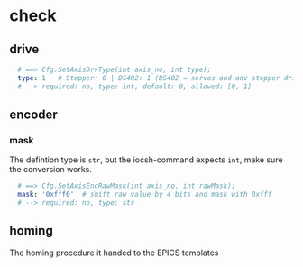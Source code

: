 # check

## drive

```yaml
  # ==> Cfg.SetAxisDrvType(int axis_no, int type);
  type: 1   # Stepper: 0 | DS402: 1 (DS402 = servos and adv stepper drives)
  # --> required: no, type: int, default: 0, allowed: [0, 1]
```

## encoder

### mask
The defintion type is `str`, but the iocsh-command expects `int`, make sure the conversion works.
```yaml
  # ==> Cfg.SetAxisEncRawMask(int axis_no, int rawMask);
  mask: '0xfff0'  # shift raw value by 4 bits and mask with 0xfff
  # --> required: no, type: str
```

## homing
The homing procedure it handed to the EPICS templates